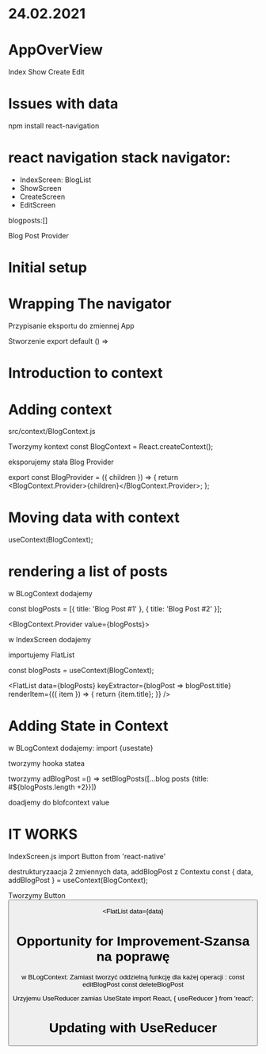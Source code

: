 # 24.02.2021
# AppOverView
Index
Show
Create
Edit

# Issues with data
npm install react-navigation

# react navigation stack navigator:
- IndexScreen:
BlogList
- ShowScreen
- CreateScreen
- EditScreen

blogposts:[]

Blog Post Provider

# Initial setup

# Wrapping The navigator
Przypisanie eksportu do zmiennej App

Stworzenie export default () =>


# Introduction to context

# Adding context
src/context/BlogContext.js

Tworzymy kontext
const BlogContext = React.createContext();

eksporujemy stała Blog Provider

export const BlogProvider = ({ children }) => {
  return <BlogContext.Provider>{children}</BlogContext.Provider>;
};

# Moving data with context
useContext(BlogContext);

# rendering a list of posts
w BLogContext dodajemy

 const blogPosts = [{ title: 'Blog Post #1' }, { title: 'Blog Post #2' }];

 <BlogContext.Provider value={blogPosts}>

w IndexScreen  dodajemy

importujemy FlatList 

const blogPosts = useContext(BlogContext);

 <FlatList
        data={blogPosts}
        keyExtractor={blogPost => blogPost.title}
        renderItem={({ item }) => {
          return <Text>{item.title}</Text>;
        }}
      />


# Adding State in Context
w BLogContext dodajemy:
import {usestate}

tworzymy hooka statea

tworzymy adBlogPost =() =>
setBlogPosts([...blog posts {title: #${blogPosts.length +2}}])

doadjemy do blofcontext
value

# IT WORKS

IndexScreen.js
import Button from 'react-native'

destrukturyzaacja 2 zmiennych data, addBlogPost   z Contextu
const { data, addBlogPost } = useContext(BlogContext);

Tworzymy Button
  <Button title="Add Post" onPress={addBlogPost} />

  <FlatList data={data}

#  Opportunity for Improvement-Szansa na poprawę
w BLogContext:
Zamiast tworzyć oddzielną funkcję dla każej operacji :
const editBlogPost
const deleteBlogPost

Urzyjemu UseReducer zamias UseState 
import React, { useReducer } from 'react';
# Updating with UseReducer